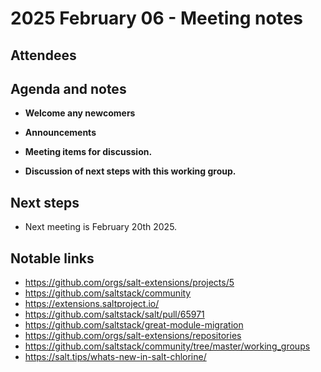 # 2025 February 06 - Meeting notes

## Attendees


## Agenda and notes

- **Welcome any newcomers**

- **Announcements**

- **Meeting items for  discussion.**

- **Discussion of next steps with this working group.**

## Next steps

- Next meeting is February 20th 2025.

## Notable links

- https://github.com/orgs/salt-extensions/projects/5
- https://github.com/saltstack/community
- https://extensions.saltproject.io/
- https://github.com/saltstack/salt/pull/65971
- https://github.com/saltstack/great-module-migration
- https://github.com/orgs/salt-extensions/repositories
- https://github.com/saltstack/community/tree/master/working_groups
- https://salt.tips/whats-new-in-salt-chlorine/
